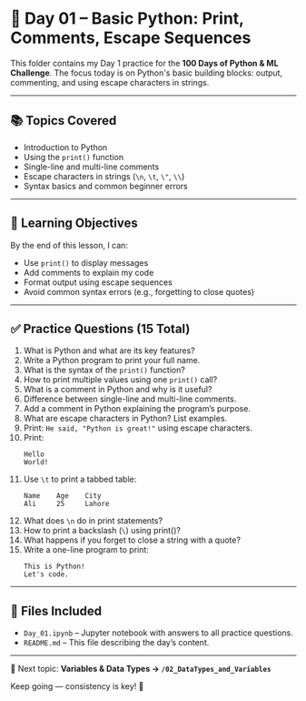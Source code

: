 # 📘 Day 01 – Basic Python: Print, Comments, Escape Sequences

This folder contains my Day 1 practice for the **100 Days of Python & ML Challenge**. The focus today is on Python's basic building blocks: output, commenting, and using escape characters in strings.

---

## 📚 Topics Covered

- Introduction to Python
- Using the `print()` function
- Single-line and multi-line comments
- Escape characters in strings (`\n`, `\t`, `\"`, `\\`)
- Syntax basics and common beginner errors

---

## 🧠 Learning Objectives

By the end of this lesson, I can:
- Use `print()` to display messages
- Add comments to explain my code
- Format output using escape sequences
- Avoid common syntax errors (e.g., forgetting to close quotes)

---

## ✅ Practice Questions (15 Total)

1. What is Python and what are its key features?  
2. Write a Python program to print your full name.  
3. What is the syntax of the `print()` function?  
4. How to print multiple values using one `print()` call?  
5. What is a comment in Python and why is it useful?  
6. Difference between single-line and multi-line comments.  
7. Add a comment in Python explaining the program’s purpose.  
8. What are escape characters in Python? List examples.  
9. Print: `He said, "Python is great!"` using escape characters.  
10. Print:
    ```
    Hello
    World!
    ```  
11. Use `\t` to print a tabbed table:
    ```
    Name    Age    City
    Ali     25     Lahore
    ```  
12. What does `\n` do in print statements?  
13. How to print a backslash (`\`) using print()?  
14. What happens if you forget to close a string with a quote?  
15. Write a one-line program to print:
    ```
    This is Python!
    Let's code.
    ```

---

## 📂 Files Included

- `Day_01.ipynb` – Jupyter notebook with answers to all practice questions.
- `README.md` – This file describing the day’s content.

---

📍 Next topic: **Variables & Data Types → `/02_DataTypes_and_Variables`**

Keep going — consistency is key! 💪




